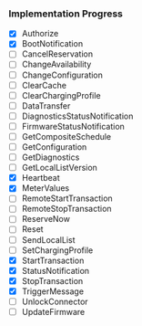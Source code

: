 ### Implementation Progress

- [x] Authorize
- [x] BootNotification
- [ ] CancelReservation
- [ ] ChangeAvailability
- [ ] ChangeConfiguration
- [ ] ClearCache
- [ ] ClearChargingProfile
- [ ] DataTransfer
- [ ] DiagnosticsStatusNotification
- [ ] FirmwareStatusNotification
- [ ] GetCompositeSchedule
- [ ] GetConfiguration
- [ ] GetDiagnostics
- [ ] GetLocalListVersion
- [x] Heartbeat
- [x] MeterValues
- [ ] RemoteStartTransaction
- [ ] RemoteStopTransaction
- [ ] ReserveNow
- [ ] Reset
- [ ] SendLocalList
- [ ] SetChargingProfile
- [x] StartTransaction
- [x] StatusNotification
- [x] StopTransaction
- [x] TriggerMessage
- [ ] UnlockConnector
- [ ] UpdateFirmware